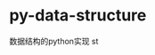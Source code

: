<!--
 * @Date: 2021-02-14 00:51:07
 * @LastEditTime: 2021-02-22 18:52:11
 * @Author: Ye-P
 * @Descripttion: 
-->
# py-data-structure
数据结构的python实现
st